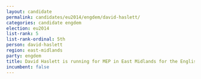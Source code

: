 ```yaml
---
layout: candidate
permalink: candidates/eu2014/engdem/david-haslett/
categories: candidate engdem
election: eu2014
list-rank: 5
list-rank-ordinal: 5th
person: david-haslett
region: east-midlands
party: engdem
title: David Haslett is running for MEP in East Midlands for the English Democrats
incumbent: false
---
```

